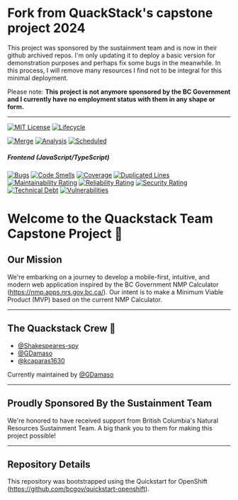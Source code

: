 # Fork from QuackStack's capstone project 2024

This project was sponsored by the sustainment team and is now in their github archived repos.
I'm only updating it to deploy a basic version for demonstration purposes and perhaps fix some bugs in the meanwhile.
In this process, I will remove many resources I find not to be integral for this minimal deployment.

Please note: **This project is not anymore sponsored by the BC Government and I currently have no employment status with them in any shape or form.**

___
[![MIT License](https://img.shields.io/github/license/bcgov/quickstart-openshift.svg)](/LICENSE.md)
[![Lifecycle](https://img.shields.io/badge/Lifecycle-Experimental-339999)](https://github.com/bcgov/repomountie/blob/master/doc/lifecycle-badges.md)

[![Merge](https://github.com/bcgov/quickstart-openshift/actions/workflows/merge.yml/badge.svg)](https://github.com/bcgov/quickstart-openshift/actions/workflows/merge.yml)
[![Analysis](https://github.com/bcgov/quickstart-openshift/actions/workflows/analysis.yml/badge.svg)](https://github.com/bcgov/quickstart-openshift/actions/workflows/analysis.yml)
[![Scheduled](https://github.com/bcgov/quickstart-openshift/actions/workflows/scheduled.yml/badge.svg)](https://github.com/bcgov/quickstart-openshift/actions/workflows/scheduled.yml)

##### Frontend (JavaScript/TypeScript)

[![Bugs](https://sonarcloud.io/api/project_badges/measure?project=quickstart-openshift_frontend&metric=bugs)](https://sonarcloud.io/summary/new_code?id=quickstart-openshift_frontend)
[![Code Smells](https://sonarcloud.io/api/project_badges/measure?project=quickstart-openshift_frontend&metric=code_smells)](https://sonarcloud.io/summary/new_code?id=quickstart-openshift_frontend)
[![Coverage](https://sonarcloud.io/api/project_badges/measure?project=quickstart-openshift_frontend&metric=coverage)](https://sonarcloud.io/summary/new_code?id=quickstart-openshift_frontend)
[![Duplicated Lines](https://sonarcloud.io/api/project_badges/measure?project=quickstart-openshift_frontend&metric=duplicated_lines_density)](https://sonarcloud.io/summary/new_code?id=quickstart-openshift_frontend)
[![Maintainability Rating](https://sonarcloud.io/api/project_badges/measure?project=quickstart-openshift_frontend&metric=sqale_rating)](https://sonarcloud.io/summary/new_code?id=quickstart-openshift_frontend)
[![Reliability Rating](https://sonarcloud.io/api/project_badges/measure?project=quickstart-openshift_frontend&metric=reliability_rating)](https://sonarcloud.io/summary/new_code?id=quickstart-openshift_frontend)
[![Security Rating](https://sonarcloud.io/api/project_badges/measure?project=quickstart-openshift_frontend&metric=security_rating)](https://sonarcloud.io/summary/new_code?id=quickstart-openshift_frontend)
[![Technical Debt](https://sonarcloud.io/api/project_badges/measure?project=quickstart-openshift_frontend&metric=sqale_index)](https://sonarcloud.io/summary/new_code?id=quickstart-openshift_frontend)
[![Vulnerabilities](https://sonarcloud.io/api/project_badges/measure?project=quickstart-openshift_frontend&metric=vulnerabilities)](https://sonarcloud.io/summary/new_code?id=quickstart-openshift_frontend)

# Welcome to the Quackstack Team Capstone Project 🚀

## Our Mission

We're embarking on a journey to develop a mobile-first, intuitive, and modern web application inspired by the BC Government NMP Calculator (https://nmp.apps.nrs.gov.bc.ca/). Our intent is to make a Minimum Viable Product (MVP) based on the current NMP Calculator.

___
## The Quackstack Crew 👥

- [@Shakespeares-spy](https://github.com/Shakespeares-spy)
- [@GDamaso](https://github.com/GDamaso)
- [@kcaparas1630](https://github.com/kcaparas1630)

Currently maintained by [@GDamaso](https://github.com/GDamaso) 

___
## Proudly Sponsored By the Sustainment Team 

We're honored to have received support from British Columbia's Natural Resources Sustainment Team. A big thank you to them for making this project possible!

___
## Repository Details

This repository was bootstrapped using the Quickstart for OpenShift (https://github.com/bcgov/quickstart-openshift).
